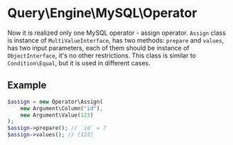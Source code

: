 # Query\Engine\MySQL\Operator

Now it is realized only one MySQL operator - assign operator. `Assign` class is instance of `MultiValueInterface`, has two methods: `prepare` and `values`, has two input parameters, each of them should be instance of `ObjectInterface`, it's no other restrictions. This class is similar to `Condition\Equal`, but it is used in different cases.

## Example

```php
$assign = new Operator\Assign(
	new Argument\Column("id"),
	new Argument\Value(123)
);
$assign->prepare(); // `id` = ?
$assign->values(); // [123]
```
